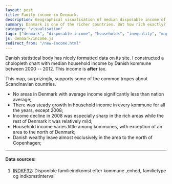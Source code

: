 ```yaml
---
layout: post
title: Family income in Denmark.
description: Geographical visualisation of median disposable income of households in Denmark in 2000 -- 2012.
summary: Danmark is one of the richer countries. But how rich exactly? What are rich and poor parts in Denmark? And last but not least&#58; did Denmark grow richer steadily during last 12 years?
category: "visualisation"
tags: ["denmark", "disposable income", "households", "inequality", "map", "income"]
js: denmark/income.js
redirect_from: "/new-income.html"
---
```

Danish statistical body has nicely formatted data on its site. I constructed a cholopleth chart with median household income by Danish kommune between 2000 -- 2012. This income is __after__ tax.

<div id="disposable-income"></div>

This map, surprizingly, supports some of the common tropes about Scandinavian countries. 

* No areas in Denmark with average income significantly less than nation average;
* There was steady growth in household income in every kommune for all the years, except 2008;
* Income decline in 2008 was especially sharp in the rich areas while the rest of Denmark it was relatively mild;
* Household income varies little among kommunes, with exception of an area to the north of Denmark;
* Danish wealthy leave almost exclusively in the area to the north of Copenhagen;

<hr/>

<div id="sources">
<h4>Data sources:</h4>
<ol>
    <li><a href="http://www.statistikbanken.dk/INDKF32">INDKF32</a>: Disponible familieindkomst efter kommune ,enhed, familietype og indkomstinterval</li>
</ol>
</div>
